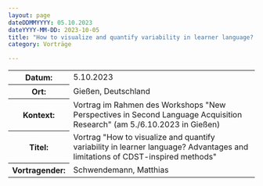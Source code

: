```yaml
---
layout: page
dateDDMMYYYY: 05.10.2023
dateYYYY-MM-DD: 2023-10-05
title: "How to visualize and quantify variability in learner language? Advantages and limitations of CDST-inspired methods"
category: Vorträge

---
```


<table>
    <tr>
      <th>Datum: </th>
      <td>5.10.2023</td>
    </tr>
     <tr>
      <th>Ort: </th>
      <td>Gießen, Deutschland</td>
    </tr>
    <tr>
      <th>Kontext: </th>
      <td>Vortrag im Rahmen des Workshops "New Perspectives in Second Language Acquisition Research" (am 5./6.10.2023 in Gießen)</td>
    </tr>
    <tr>
      <th>Titel: </th>
      <td>Vortrag "How to visualize and quantify variability in learner language? Advantages and limitations of CDST-inspired methods"</td>
    </tr>
    <tr>
      <th>Vortragender: </th>
      <td>Schwendemann, Matthias</td>
    </tr>
</table>